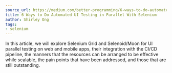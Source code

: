 ```yaml
---
source_url: https://medium.com/better-programming/6-ways-to-do-automated-ui-testing-in-parallel-with-selenium-132e47403c4f
title: 6 Ways to Do Automated UI Testing in Parallel With Selenium
author: Shirley Ong
tags:
- selenium
---
```


In this article, we will explore Selenium Grid and Selenoid/Moon for UI parallel testing on web and mobile apps, their integration with the CI/CD pipeline, the manners that the resources can be arranged to be effective while scalable, the pain points that have been addressed, and those that are still outstanding.
